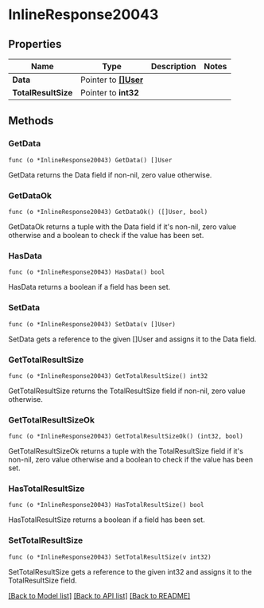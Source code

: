 # InlineResponse20043

## Properties

Name | Type | Description | Notes
------------ | ------------- | ------------- | -------------
**Data** | Pointer to [**[]User**](User.md) |  | 
**TotalResultSize** | Pointer to **int32** |  | 

## Methods

### GetData

`func (o *InlineResponse20043) GetData() []User`

GetData returns the Data field if non-nil, zero value otherwise.

### GetDataOk

`func (o *InlineResponse20043) GetDataOk() ([]User, bool)`

GetDataOk returns a tuple with the Data field if it's non-nil, zero value otherwise
and a boolean to check if the value has been set.

### HasData

`func (o *InlineResponse20043) HasData() bool`

HasData returns a boolean if a field has been set.

### SetData

`func (o *InlineResponse20043) SetData(v []User)`

SetData gets a reference to the given []User and assigns it to the Data field.

### GetTotalResultSize

`func (o *InlineResponse20043) GetTotalResultSize() int32`

GetTotalResultSize returns the TotalResultSize field if non-nil, zero value otherwise.

### GetTotalResultSizeOk

`func (o *InlineResponse20043) GetTotalResultSizeOk() (int32, bool)`

GetTotalResultSizeOk returns a tuple with the TotalResultSize field if it's non-nil, zero value otherwise
and a boolean to check if the value has been set.

### HasTotalResultSize

`func (o *InlineResponse20043) HasTotalResultSize() bool`

HasTotalResultSize returns a boolean if a field has been set.

### SetTotalResultSize

`func (o *InlineResponse20043) SetTotalResultSize(v int32)`

SetTotalResultSize gets a reference to the given int32 and assigns it to the TotalResultSize field.


[[Back to Model list]](../README.md#documentation-for-models) [[Back to API list]](../README.md#documentation-for-api-endpoints) [[Back to README]](../README.md)



